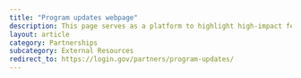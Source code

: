 ```yaml
---
title: "Program updates webpage"
description: This page serves as a platform to highlight high-impact features, demonstrate the program’s impact on government-wide initiatives, and showcase thought leadership.
layout: article
category: Partnerships
subcategory: External Resources
redirect_to: https://login.gov/partners/program-updates/
---
```

